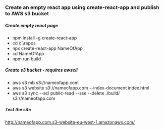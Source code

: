 ### Create an empty react app using create-react-app and publish to AWS s3 bucket

##### Create empty react page
* npm install -g create-react-app
* cd c:\repos
* npx create-react-app NameOfApp
* cd NameOfApp
* npm run build


##### Create s3 bucket - requires awscli
* aws s3 mb s3://nameofapp.com
* aws s3 website s3://nameofapp.com --index-document index.html
* aws s3 sync --acl public-read --sse --delete ./build/ s3://nameofapp.com

##### Test the site
http://nameofapp.com.s3-website-eu-west-1.amazonaws.com/
